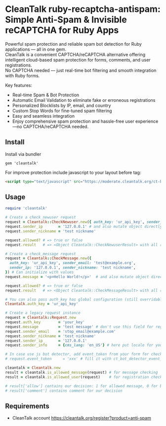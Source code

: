 # CleanTalk ruby-recaptcha-antispam: Simple Anti-Spam & Invisible reCAPTCHA for Ruby Apps

Powerful spam protection and reliable spam bot detection for Ruby applications — all in one gem.  
CleanTalk is a convenient CAPTCHA/reCAPTCHA alternative offering intelligent cloud-based spam protection for forms, comments, and user registrations.  
No CAPTCHA needed — just real-time bot filtering and smooth integration with Ruby forms.

Key features:
- Real-time Spam & Bot Protection
- Automatic Email Validation to eliminate fake or erroneous registrations
- Personalized Blocklists by IP, email, and country
- Custom Stop Words for fine-tuned spam filtering
- Easy and seamless integration
- Enjoy comprehensive spam protection and hassle-free user experience—no CAPTCHA/reCAPTCHA needed.

## Install

Install via bundler

    gem 'cleantalk'

For improve protection include javascript to your layout before </body> tag:
```html
<script type="text/javascript" src="https://moderate.cleantalk.org/ct-bot-detector-wrapper.js"></script>
```

## Usage

```ruby
require 'cleantalk'

# Create a check_newuser request
request = Cleantalk::CheckNewuser.new({ auth_key: 'ur_api_key', sender_email: 'test@example.org' }) # Can initialize with values
request.sender_ip       = '127.0.0.1' # and also mutate object directly
request.sender_nickname = 'test nickname'

request.allowed? # => true or false
request.result   # => <Object Cleantalk::CheckNewuserResult> with all response data

# Create a check_message request
request = Cleantalk::CheckMessage.new({
  auth_key: 'ur_api_key', sender_email: 'test@example.org',
  sender_ip: '127.0.0.1', sender_nickname: 'test nickname',
}) # Can initialize with values
request.message = '<p>Hello World!</p>'  # and also mutate object directly

request.allowed? # => true or false
request.result   # => <Object Cleantalk::CheckMessageResult> with all response data

# You can also pass auth_key has global configuration (still overridable by passing auth_key to request):
Cleantalk.auth_key = 'ur_api_key'

# Create a legacy request instance
request = Cleantalk::Request.new
request.auth_key        = 'your_key'
request.message         = 'test message' # don't use this field for registration check
request.sender_email    = 'stop_email@example.com'
request.sender_nickname = 'test nickname'
request.sender_ip       = '127.0.0.1'
request.sender_info     = {cms_lang: 'en_US'} # here put locale for your language

# In case use js bot detector, add event_token from your form for check frontend data
# request.event_token     = 'xxx' # fill it with ct_bot_detector_event_token hidden input from your form (auto generate)

cleantalk = Cleantalk.new
result = cleantalk.is_allowed_message(request) # for message checking
result = cleantalk.is_allowed_user(request)    # for registration checking

# result['allow'] contains our decision: 1 for allowed message, 0 for blocked
# result['comment'] contains comment for our decision
```
## Requirements

* CleanTalk account https://cleantalk.org/register?product=anti-spam
